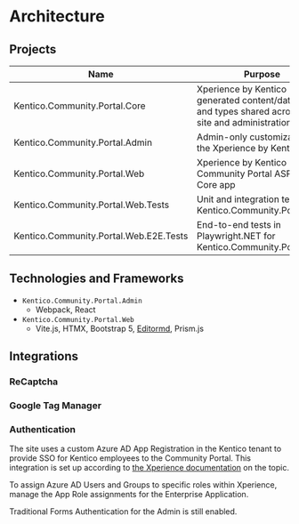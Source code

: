 # Architecture

## Projects

| Name                                   | Purpose                                                                                                |
| -------------------------------------- | ------------------------------------------------------------------------------------------------------ |
| Kentico.Community.Portal.Core          | Xperience by Kentico generated content/data types and types shared across live site and administration |
| Kentico.Community.Portal.Admin         | Admin-only customizations to the Xperience by Kentico app                                              |
| Kentico.Community.Portal.Web           | Xperience by Kentico Community Portal ASP.NET Core app                                                 |
| Kentico.Community.Portal.Web.Tests     | Unit and integration tests for Kentico.Community.Portal.Web                                            |
| Kentico.Community.Portal.Web.E2E.Tests | End-to-end tests in Playwright.NET for Kentico.Community.Portal.Web                                    |

## Technologies and Frameworks

- `Kentico.Community.Portal.Admin`
  - Webpack, React
- `Kentico.Community.Portal.Web`
  - Vite.js, HTMX, Bootstrap 5, [Editormd](https://pandao.github.io/editor.md/), Prism.js

## Integrations

### ReCaptcha

### Google Tag Manager

### Authentication

The site uses a custom Azure AD App Registration in the Kentico tenant to provide SSO for Kentico employees to the Community Portal. This integration is set up according to [the Xperience documentation](https://docs.xperience.io/xp/developers-and-admins/configuration/users/administration-registration-and-authentication/administration-external-authentication#AdministrationExternalauthentication-MicrosoftAzureActiveDirectory) on the topic.

To assign Azure AD Users and Groups to specific roles within Xperience, manage the App Role assignments for the Enterprise Application.

Traditional Forms Authentication for the Admin is still enabled.
